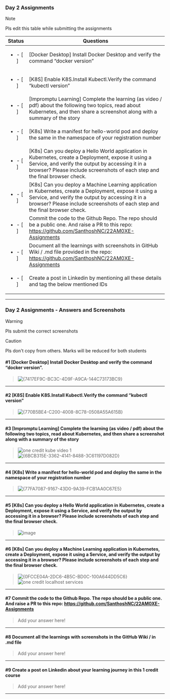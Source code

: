 ### Day 2 Assignments

> [!NOTE]
> Pls edit this table while submitting the assignments

| Status         | Questions     | 
|----------------|---------------|
| <ul><li>- [ ] </li></ul> | [Docker Desktop] Install Docker Desktop and verify the command “docker version” |
| <ul><li>- [ ] </li></ul> | [K8S] Enable K8S.Install Kubectl.Verify the command “kubectl version” |
| <ul><li>- [ ] </li></ul> | [Impromptu Learning] Complete the learning (as video / pdf) about the following two topics, read about Kubernetes, and then share a screenshot along with a summary of the story |
| <ul><li>- [ ] </li></ul> | [K8s] Write a manifest for hello-world pod and deploy the same in the namespace of your registration number |
| <ul><li>- [ ] </li></ul> | [K8s] Can you deploy a Hello World application in Kubernetes, create a Deployment, expose it using a Service, and verify the output by accessing it in a browser? Please include screenshots of each step and the final browser check. |
| <ul><li>- [ ] </li></ul> | [K8s] Can you deploy a Machine Learning application in Kubernetes, create a Deployment, expose it using a Service, and verify the output by accessing it in a browser? Please include screenshots of each step and the final browser check.  |
| <ul><li>- [ ] </li></ul> | Commit the code to the Github Repo. The repo should be a public one. And raise a PR to this repo: https://github.com/SanthoshNC/22AM0XE-Assignments |
| <ul><li>- [ ] </li></ul> | Document all the learnings with screenshots in GitHub Wiki / .md file provided in the repo: https://github.com/SanthoshNC/22AM0XE-Assignments |
| <ul><li>- [ ] </li></ul> | Create a post in Linkedin by mentioning all these details and tag the below mentioned IDs |

***

### Day 2 Assignments - Answers and Screenshots

> [!WARNING]
> Pls submit the correct screenshots

> [!CAUTION]
> Pls don't copy from others. Marks will be reduced for both students

#### #1 [Docker Desktop] Install Docker Desktop and verify the command “docker version”.
> ![{7417EF9C-BC3C-4D9F-A9CA-144C73173BC9}](https://github.com/user-attachments/assets/7995be62-8c1b-45b8-bf3f-8377d9e748e8)


***

#### #2 [K8S] Enable K8S.Install Kubectl.Verify the command “kubectl version”
> ![{770B5BE4-C200-4008-8C78-0508A55A615B}](https://github.com/user-attachments/assets/7af0f732-0153-4cbf-9e65-fc73ab97c7e1)


***

#### #3 [Impromptu Learning] Complete the learning (as video / pdf) about the following two topics, read about Kubernetes, and then share a screenshot along with a summary of the story
> ![one credit kube video 1](https://github.com/user-attachments/assets/b2fd891a-7ccd-422b-a3f7-a834b9373872)
> ![{6BCB315E-3362-4141-8488-3C61197D082D}](https://github.com/user-attachments/assets/dbf10604-fe25-4749-b811-c44be8728988)
 

***

#### #4 [K8s] Write a manifest for hello-world pod and deploy the same in the namespace of your registration number
> ![{77FA7087-9167-43D0-9A39-FCB1AA0C67E5}](https://github.com/user-attachments/assets/926bb537-e8f3-4dd7-be42-0546538185f2)


***

#### #5 [K8s] Can you deploy a Hello World application in Kubernetes, create a Deployment, expose it using a Service, and verify the output by accessing it in a browser? Please include screenshots of each step and the final browser check.
> ![image](https://github.com/user-attachments/assets/e6da7d27-f8a2-4919-97ac-ce7b7f663288)


***

#### #6 [K8s] Can you deploy a Machine Learning application in Kubernetes, create a Deployment, expose it using a Service, and verify the output by accessing it in a browser? Please include screenshots of each step and the final browser check.
> ![{0FCCE04A-2DC6-4B5C-BD0C-100A644DD5C6}](https://github.com/user-attachments/assets/26355e10-02b2-4400-97e0-859cdf918432)
> ![one credit localhost services](https://github.com/user-attachments/assets/3d30db80-f941-4394-8b0c-a76f6195261f)


***

#### #7 Commit the code to the Github Repo. The repo should be a public one. And raise a PR to this repo: https://github.com/SanthoshNC/22AM0XE-Assignments
> Add your answer here!

***

#### #8 Document all the learnings with screenshots in the GitHub Wiki / in .md file
> Add your answer here!

***

#### #9 Create a post on Linkedin about your learning journey in this 1 credit course
> Add your answer here!

***
